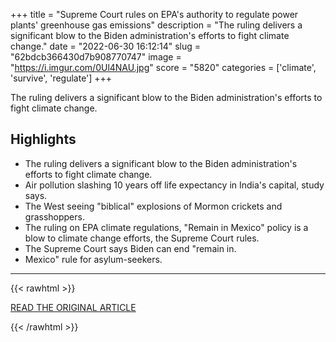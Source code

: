 +++
title = "Supreme Court rules on EPA's authority to regulate power plants' greenhouse gas emissions"
description = "The ruling delivers a significant blow to the Biden administration's efforts to fight climate change."
date = "2022-06-30 16:12:14"
slug = "62bdcb366430d7b908770747"
image = "https://i.imgur.com/0Ul4NAU.jpg"
score = "5820"
categories = ['climate', 'survive', 'regulate']
+++

The ruling delivers a significant blow to the Biden administration's efforts to fight climate change.

## Highlights

- The ruling delivers a significant blow to the Biden administration's efforts to fight climate change.
- Air pollution slashing 10 years off life expectancy in India's capital, study says.
- The West seeing "biblical" explosions of Mormon crickets and grasshoppers.
- The ruling on EPA climate regulations, "Remain in Mexico" policy is a blow to climate change efforts, the Supreme Court rules.
- The Supreme Court says Biden can end "remain in.
- Mexico" rule for asylum-seekers.

---

{{< rawhtml >}}
  <p class="article-category">
    <a target="_blank" href="https://www.cbsnews.com/live-updates/supreme-court-epa-regulate-greenhouse-gas-emissions/">READ THE ORIGINAL ARTICLE</a>
  </p>
{{< /rawhtml >}}
